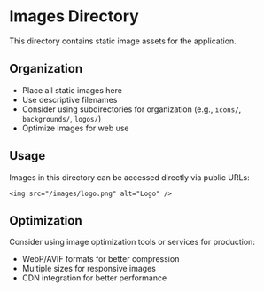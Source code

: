 # Images Directory

This directory contains static image assets for the application.

## Organization

- Place all static images here
- Use descriptive filenames
- Consider using subdirectories for organization (e.g., `icons/`, `backgrounds/`, `logos/`)
- Optimize images for web use

## Usage

Images in this directory can be accessed directly via public URLs:

```tsx
<img src="/images/logo.png" alt="Logo" />
```

## Optimization

Consider using image optimization tools or services for production:
- WebP/AVIF formats for better compression
- Multiple sizes for responsive images
- CDN integration for better performance 